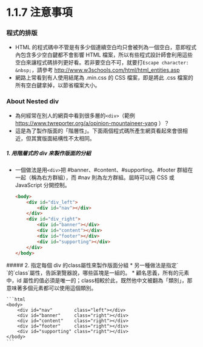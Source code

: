 # 1.1.7 注意事項

### 程式的排版
* HTML 的程式碼中不管是有多少個連續空白均只會被列為一個空白，意即程式內包含多少空白鍵都不會影響 HTML 檔案，所以有些程式設計師會利用這些空白來讓程式碼排列更好看。若非要空白不可，就要打`Escape character: &nbsp;`，請參考 http://www.w3schools.com/html/html_entities.asp
* 網路上常看到有人使用結尾為 .min.css 的 CSS 檔案，即是將此 .css 檔案的所有空白鍵拿掉，以節省檔案大小。

### About Nested div
* 為何經常在別人的網頁中看到很多層的`<div>`（範例 https://www.twreporter.org/a/opinion-mountaineer-yang ）？
* 這是為了製作版面的「階層性」。下面兩個程式碼所產生網頁看起來會很相近，但其實版面結構性不太相同。

##### 1. 用階層式的 div 來製作版面的分組
* 一個做法是用`<div>`把 #banner、#content、#supporting、#footer 群組在一起（稱為右方群組），而 #nav 則為左方群組。屆時可以用 CSS 或 JavaScript 分開控制。
	
	```html
	<body>
		<div id="div_left">
			<div id="nav"></div>
		</div>
		<div id="div_right">
			<div id="banner"></div>
			<div id="content"></div>
			<div id="footer"></div>
			<div id="supporting"></div>
		</div>
	</body>
	```

<div style="page-break-after: always;"></div>
##### 2. 指定每個 div 的class屬性來製作版面分組
* 另一種做法是指定`<div>`的`class`屬性，告訴瀏覽器說，哪些區塊是一組的。
* 顧名思義，所有的元素中，id 屬性的值必須是唯一的；class相較於此，既然他中文被翻為「類別」，那意味著多個元素都可以使用這個類別。

	```html
	<body>
		<div id="nav"        class="left"></div>
		<div id="banner"     class="right"></div>
		<div id="content"    class="right"></div>
		<div id="footer"     class="right"></div>
		<div id="supporting" class="right"></div>
	</body>
	```
